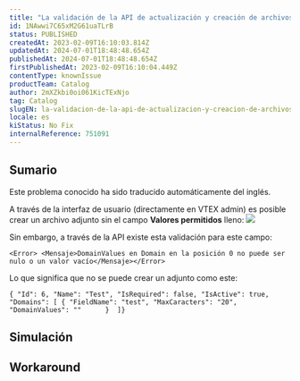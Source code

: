 ```yaml
---
title: "La validación de la API de actualización y creación de archivos adjuntos en el campo DomainValues no funciona."
id: 1NAwwi7C65xM2G61uaTLrB
status: PUBLISHED
createdAt: 2023-02-09T16:10:03.814Z
updatedAt: 2024-07-01T18:48:48.654Z
publishedAt: 2024-07-01T18:48:48.654Z
firstPublishedAt: 2023-02-09T16:10:04.449Z
contentType: knownIssue
productTeam: Catalog
author: 2mXZkbi0oi061KicTExNjo
tag: Catalog
slugEN: la-validacion-de-la-api-de-actualizacion-y-creacion-de-archivos-adjuntos-en-el-campo-domainvalues-no-funciona
locale: es
kiStatus: No Fix
internalReference: 751091
---
```


## Sumario

<div class="alert alert-info">
  <p>Este problema conocido ha sido traducido automáticamente del inglés.</p>
</div>


A través de la interfaz de usuario (directamente en VTEX admin) es posible crear un archivo adjunto sin el campo **Valores permitidos** lleno:
 ![](https://vtexhelp.zendesk.com/attachments/token/8rFw6593yoVr64CViajezsXW0/?name=image.png)

Sin embargo, a través de la API existe esta validación para este campo:

    <Error> <Mensaje>DomainValues en Domain en la posición 0 no puede ser nulo o un valor vacío</Mensaje></Error>


Lo que significa que no se puede crear un adjunto como este:

    { "Id": 6, "Name": "Test", "IsRequired": false, "IsActive": true, "Domains": [ { "FieldName": "test", "MaxCaracters": "20", "DomainValues": ""      }  ]}




##

## Simulación



## Workaround



